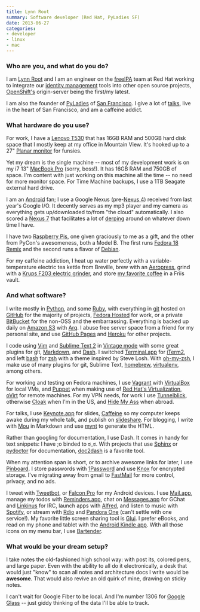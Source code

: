 ```yaml
---
title: Lynn Root
summary: Software developer (Red Hat, PyLadies SF)
date: 2013-06-27
categories:
- developer
- linux
- mac
---
```


### Who are you, and what do you do?

I am [Lynn Root](http://www.roguelynn.com/ "Lynn's website.") and I am an engineer on the [freeIPA][] team at Red Hat working to integrate our [identity management](http://www.roguelynn.com/words/explain-like-im-5-kerberos/ "Lynn's post on Kerberos.") tools into other open source projects, [OpenShift's][openshift-origin] origin-server being the first/my latest.

I am also the founder of [PyLadies](http://www.pyladies.com/ "A mentorship group for girls interested in Python.") of [San Francisco](http://www.meetup.com/pyladiessf/ "The PyLadies SF meetups."). I give a lot of [talks](http://www.roguelynn.com/talks/ "Talks that Lynn has given."), live in the heart of San Francisco, and am a caffeine addict.

### What hardware do you use?

For work, I have a [Lenovo T530][thinkpad-t530] that has 16GB RAM and 500GB hard disk space that I mostly keep at my office in Mountain View. It's hooked up to a 27" [Planar monitor][pxl2760mw] for funsies.

Yet my dream is the single machine -- most of my development work is on my i7 13" [MacBook Pro][macbook-pro] (sorry, boss!). It has 16GB RAM and 750GB of space. I'm content with just working on this machine all the time -- no need for more monitor space. For Time Machine backups, I use a 1TB Seagate external hard drive.

I am an [Android][] fan; I use a Google Nexus (pre-[Nexus 4][nexus-4]) received from last year's Google I/O. It decently serves as my mp3 player and my camera as everything gets up/downloaded to/from "the cloud" automatically. I also scored a [Nexus 7][nexus-7] that facilitates a lot of [derping](http://www.urbandictionary.com/define.php?term=derping "The Urban Dictionary definition for 'derping'.") around on whatever down time I have.

I have two [Raspberry Pis][raspberry-pi], one given graciously to me as a gift, and the other from PyCon's awesomeness, both a Model B. The first runs [Fedora 18 Remix][fedora] and the second runs a flavor of [Debian][].

For my caffeine addiction, I heat up water perfectly with a variable-temperature electric tea kettle from Breville, brew with an [Aeropress][], grind with a [Krups F203 electric grinder][f203-fast-touch-grinder], and store [my favorite coffee](http://www.bluebottlecoffee.com/ "San Francisco's Blue Bottle coffee roasters.") in a Friis vault.

### And what software?

I write mostly in [Python][], and some [Ruby][], with everything in [git][] hosted on [GitHub][] for the majority of projects, [Fedora Hosted](https://git.fedorahosted.org/cgit/ "Fedora-hosted Git repositories.") for work, or a private [BitBucket][] for the non-OSS and the embarrassing. Everything is backed up daily on [Amazon S3][s3] with [Arq][]. I abuse free server space from a friend for my personal site, and use [GitHub Pages][github-pages] and [Heroku][] for other projects.

I code using [Vim][] and [Sublime Text 2][sublime-text] in [Vintage mode](http://www.sublimetext.com/docs/2/vintage.html "A vi-like mode for Sublime Text.") with some great plugins for git, [Markdown][], and [Dash][]. I switched [Terminal.app][terminal] for [iTerm2][], and left [bash][] for [zsh][] with a theme inspired by Steve Losh. With [oh-my-zsh][], I make use of many plugins for git, Sublime Text, [homebrew][], [virtualenv][], among others.

For working and testing on Fedora machines, I use [Vagrant][] with [VirtualBox][] for local VMs, and [Puppet][] when making use of [Red Hat's Virtualization, oVirt][ovirt] for remote machines. For my VPN needs, for work I use [Tunnelblick][], otherwise [Cloak][] when I'm in the US, and [Hide My Ass][hide-my-ass] when abroad.

For talks, I use [Keynote.app][keynote] for slides, [Caffeine][] so my computer keeps awake during my whole talk, and publish on [slideshare][]. For blogging, I write with [Mou][] in Markdown and use [mynt][] to generate the HTML.

Rather than googling for documentation, I use Dash. It comes in handy for text snippets: I have ;o binded to ಠ_ಠ. With projects that use [Sphinx][] or [pydoctor][] for documentation, [doc2dash][] is a favorite tool.

When my attention span is short, or to archive awesome links for later, I use [Pinboard][]. I store passwords with [1Password][] and use [Knox][] for encrypted storage. I've migrating away from gmail to [FastMail][] for more control, privacy, and no ads.

I tweet with [Tweetbot][tweetbot-ios], or [Falcon Pro][falcon-pro-android] for my Android devices. I use [Mail.app][mail], manage my todos with [Reminders.app][reminders], chat on [Messages.app][messages] for GChat and [Linkinus][] for IRC, launch apps with [Alfred][], and listen to music with [Spotify][], or stream with [Rdio][] and [Pandora One][pandora-one] (can't settle with one service!). My favorite little screen sharing tool is [Glui][]. I prefer eBooks, and read on my phone and tablet with the [Android Kindle app][kindle-ios]. With all those icons on my menu bar, I use [Bartender][].

### What would be your dream setup?

I take notes the old-fashioned high school way: with post its, colored pens, and large paper. Even with the ability to all do it electronically, a desk that would just "know" to scan all notes and architecture docs I write would be **awesome**. That would also revive an old quirk of mine, drawing on sticky notes.

I can't wait for Google Fiber to be local. And I'm number 1306 for [Google Glass][google-glass] -- just giddy thinking of the data I'll be able to track.

[1password]: https://1password.com "Password management software for Mac OS X."
[aeropress]: https://aeropress.com/ "A pressure-based coffee/espresso maker."
[alfred]: https://www.alfredapp.com/ "A launcher app for the Mac."
[android]: https://developers.google.com/android/?csw=1 "A mobile phone platform."
[arq]: https://www.arqbackup.com/ "S3-based backup for the Mac."
[bartender]: https://www.macbartender.com/ "A Mac tool for organising menu bar apps."
[bash]: http://www.gnu.org/software/bash/ "A terminal shell."
[bitbucket]: https://bitbucket.org/ "A source code hosting service."
[caffeine]: https://www.lightheadsw.com/caffeine/ "A Mac menubar application to keep your computer awake."
[cloak]: https://encrypt.me "A VPN service for Macs."
[dash]: https://kapeli.com/dash "A snippet and documentation browser for Mac developers."
[debian]: https://www.debian.org/ "A Linux distribution."
[doc2dash]: https://pypi.org/pypi/doc2dash "A tool for generating Dash documentation sets."
[f203-fast-touch-grinder]: http://web.archive.org/web/20140908005036/http://www.amazon.com/KRUPS-F20342-Electric-Grinder-Stainless/dp/B00004SPEU "A coffee grinder."
[falcon-pro-android]: http://web.archive.org/web/20220417180926/http://getfalcon.pro/ "A Twitter client for Android.."
[fastmail]: https://www.fastmail.com/ "An email hosting service."
[fedora]: https://fedoraproject.org/ "A Linux distribution."
[freeipa]: https://www.freeipa.org/page/Main_Page "A Linux-based identity/authentication system."
[git]: https://git-scm.com/ "A version control system."
[github-pages]: https://pages.github.com/ "A simple GitHub-based web publishing system."
[github]: https://github.com/ "A Git code repository service."
[glui]: http://web.archive.org/web/20150112071726/http://www.macworld.com:80/product/1253580/glui.html "A Mac tool for taking, annotating and sharing screenshots."
[google-glass]: http://www.google.com/glass/start/ "Wearable computing eyeware."
[heroku]: https://www.heroku.com/ "A service for running and deploying Ruby, Node.js, Clojure, Java, Python, and Scala apps."
[hide-my-ass]: https://www.hidemyass.com/en-us/index "A web-based anonymous proxy."
[homebrew]: https://brew.sh/ "Command-line package manager for Mac OS X."
[iterm2]: https://iterm2.com/ "An alternative terminal application for Mac OS X."
[keynote]: https://www.apple.com/keynote/ "Presentation software for the Mac."
[kindle-ios]: https://apps.apple.com/gb/app/kindle/id302584613 "An iPhone app for accessing Kindle content from Amazon."
[knox]: https://www.macupdate.com/discontinued-apps "A Mac application for creating and easily mounting secure disk images."
[linkinus]: https://en.wikipedia.org/wiki/Linkinus "An IRC client for Mac OS X."
[macbook-pro]: https://www.apple.com/macbook-pro/ "A laptop."
[mail]: https://en.wikipedia.org/wiki/Mail_(application) "The default Mac OS X mail client."
[markdown]: https://daringfireball.net/projects/markdown/ "An email-like format for marking up text."
[messages]: https://en.wikipedia.org/wiki/Messages_(application) "A chat client for Mac."
[mou]: http://web.archive.org/web/20220625222050/http://25.io/mou/ "A Markdown text editor for the Mac."
[mynt]: https://mynt.uhnomoli.com/ "A Python-based static site generator."
[nexus-4]: https://en.wikipedia.org/wiki/Nexus_4 "An Android smartphone."
[nexus-7]: http://web.archive.org/web/20210205175044/http://www.google.com/nexus/ "An Android tablet."
[oh-my-zsh]: https://github.com/ohmyzsh/ohmyzsh "A framework of extensions and themes for the zsh shell."
[openshift-origin]: https://www.okd.io/ "An open source web application hosting platform."
[ovirt]: https://www.ovirt.org/ "A virtualization management application."
[pandora-one]: http://www.pandora.com/restricted "A pro version of the music streaming service."
[pinboard]: http://pinboard.in/ "A bookmarking web service."
[puppet]: https://tickets.puppetlabs.com/projects/puppet "A tool for automating tasks on *nix systems."
[pxl2760mw]: http://web.archive.org/web/20150814160512/http://www.cnet.com:80/products/planar-pxl2760mw-px-line-led-monitor-27/specs/ "A 27 inch LCD monitor."
[pydoctor]: https://launchpad.net/pydoctor "A Python documentation generator."
[python]: https://www.python.org/ "An interpreted scripting language."
[raspberry-pi]: https://en.wikipedia.org/wiki/Raspberry_Pi "A single-board hackable computer."
[rdio]: http://web.archive.org/web/20151209115835/http://www.rdio.com:80/home/en-us/ "A music streaming service."
[reminders]: https://support.apple.com/guide/icloud/mmc0cd794a/ "A to-do list included with Mac OS X."
[ruby]: https://www.ruby-lang.org/en/ "An interpreted scripting language."
[s3]: https://aws.amazon.com/s3/ "Cloud-based Internet storage magic."
[slideshare]: https://www.slideshare.net/ "A slide sharing service."
[sphinx]: http://web.archive.org/web/20160103225813/http://sphinx-doc.org:80/ "Documentation system software."
[spotify]: https://open.spotify.com/__noul__?pfhp=2c2ccb58-8a92-4713-a1c0-8b43b3090b49 "A music streaming service."
[sublime-text]: http://www.sublimetext.com/ "A coder's text editor."
[terminal]: https://en.wikipedia.org/wiki/Terminal_(OS_X) "A console application included with Mac OS X."
[thinkpad-t530]: http://web.archive.org/web/20210622205307/https://www.lenovo.com/us/en/laptops/thinkpad/t-series/t530/ "A 15.6 inch PC laptop."
[tunnelblick]: https://tunnelblick.net/ "A Mac GUI for OpenVPN."
[tweetbot-ios]: https://tapbots.com/tweetbot/ "A Twitter client for iOS."
[vagrant]: https://www.vagrantup.com/ "Software for building and installing virtual dev environments."
[vim]: https://www.vim.org/ "A command-line text editor."
[virtualbox]: https://www.virtualbox.org/ "Open-source virtualisation software."
[virtualenv]: https://pypi.org/pypi/virtualenv "A tool for building self-contained Python environments."
[zsh]: https://www.zsh.org/ "An interactive shell and scripting language."
